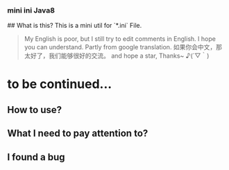 <!DOCTYPE html>
<html lang="zh-CN">

<link href="https://cdn.bootcss.com/twitter-bootstrap/4.3.1/css/bootstrap.min.css" rel="stylesheet">
<div class="page-header">
    <h3>mini ini <span class="label label-success">Java8</span></h3>
</div>
## What is this?
This is a mini util for `*.ini` File.

> My English is poor, but I still try to edit comments in English. I hope you can understand.
> Partly from google translation.
> 如果你会中文，那太好了，我们能够很好的交流。
> and hope a star, Thanks~  ♪(´▽｀)

# to be continued...

## How to use?
## What I need to pay attention to?
## I found a bug






</html>